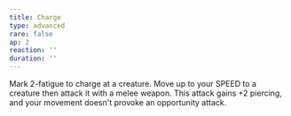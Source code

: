 ```yaml
---
title: Charge
type: advanced
rare: false
ap: 2
reaction: ''
duration: ''
---
```


Mark 2-fatigue to charge at a creature. Move up to your SPEED to a creature then attack it with a melee weapon. This attack gains +2 piercing, and your movement doesn't provoke an opportunity attack.
